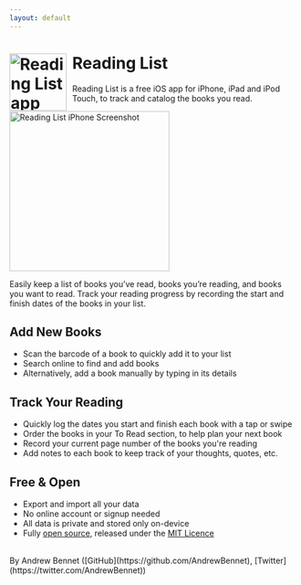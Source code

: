 ```yaml
---
layout: default
---
```

<h1>
  <img src="{{ site.url }}/assets/AppIcon.png"
  alt="Reading List app icon" style="width: 100px; float: left; padding-right: 10px;" />
  Reading List
</h1>

Reading List is a free iOS app for iPhone, iPad and iPod Touch, to track and catalog the books you read.

<img src="{{ site.url }}/assets/iPhone7-ToReadList_framed.png"
  alt="Reading List iPhone Screenshot" style="width: 280px;" />

Easily keep a list of books you’ve read, books you’re reading, and books you want to read. Track your reading progress by recording the start and finish dates of the books in your list.

## Add New Books
* Scan the barcode of a book to quickly add it to your list
* Search online to find and add books
* Alternatively, add a book manually by typing in its details

## Track Your Reading
* Quickly log the dates you start and finish each book with a tap or swipe
* Order the books in your To Read section, to help plan your next book
* Record your current page number of the books you're reading
* Add notes to each book to keep track of your thoughts, quotes, etc.

## Free & Open
* Export and import all your data
* No online account or signup needed
* All data is private and stored only on-device
* Fully [open source](https://github.com/AndrewBennet/readinglist), released under the [MIT Licence](https://github.com/AndrewBennet/readinglist/blob/master/LICENSE)


<br />
By Andrew Bennet ([GitHub](https://github.com/AndrewBennet), [Twitter](https://twitter.com/AndrewBennet))

<a href="https://itunes.apple.com/us/app/reading-list-a-book-tracking-log/id1217139955?mt=8" style="display:inline-block;overflow:hidden;background:url(//linkmaker.itunes.apple.com/assets/shared/badges/en-us/appstore-lrg.svg) no-repeat;width:135px;height:40px;background-size:contain;"></a>
